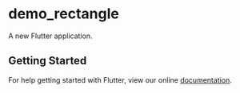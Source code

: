 # demo_rectangle

A new Flutter application.

## Getting Started

For help getting started with Flutter, view our online
[documentation](https://flutter.io/).
